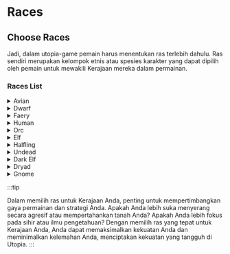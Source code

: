 # Races

## Choose Races
Jadi, dalam utopia-game pemain harus menentukan ras terlebih dahulu. Ras sendiri merupakan kelompok etnis atau spesies karakter yang dapat dipilih oleh pemain untuk mewakili Kerajaan mereka dalam permainan.

### Races List

<details>
  <summary>Avian</summary>
  <div>
<div> Ras burung yang memiliki sayap yang sangat cepat. Karena lebih suka menyerang dari udara, pasukan militer mereka tidak menggunakan kuda perang. Pasukan mereka menyerang dengan presisi dan akurasi dari udara dan hilang dengan sangat cepat sehingga sulit bagi pasukan musuh untuk menyerang mereka. Provinsi-provinsi ini cocok untuk dipimpin oleh penguasa yang dapat mengikuti kecepatan mereka!
</div>
</div>
    <br/>
    </details>

<details>
  <summary>Dwarf</summary>
  <div>
<div> Ras yang sangat mudah beradaptasi. Tergantung pada kecenderungan orang yang memimpin mereka, mereka mampu menyerang, melakukan sihir, dan kejahatan, dan di bawah pemerintahan yang tepat, mereka dapat menjadi ahli ekonomi yang hebat. Pasukan mereka yang kuat dan tangguh dapat membuat mereka menjadi kekuatan yang harus diperhitungkan. Dwarves juga merupakan ras yang sangat rajin, dengan tingkat produktivitas di atas rata-rata dan bakat khusus dalam bidang konstruksi.
</div>
</div>
    <br/>
    </details>

<details>
  <summary>Faery</summary>
  <div>
<div>
Ras yang cepat, lincah, dan cerdas, sangat baik dalam mempertahankan tanah mereka. Mereka adalah makhluk nakal yang hidup dari menyebabkan kekacauan - terutama melalui metode sihir dan kejahatan.
</div>
</div>
    <br/>
    </details>

<details>
  <summary>Human</summary>
  <div>
<div>
Ras yang terampil dalam seni ilmiah, selalu mencari untuk mengembangkan pengetahuan mereka. Keunggulan unik ini memungkinkan mereka untuk mengembangkan keterampilan lanjutan dalam bidang apa pun yang mereka pilih.
</div>
</div>
    <br/>
    </details>

<details>
  <summary>Orc</summary>
  <div>
<div>
Ras yang kuat dan haus darah. Pendekatan mereka yang agresif memberikan keuntungan besar dalam pertempuran, namun kurangnya kehalusan berarti seni sihir dan kejahatan menjadi tantangan besar bagi mereka.
</div>
</div>
    <br/>
    </details>

<details>
  <summary>Elf</summary>
  <div>
<div>
Makhluk magis yang cenderung cakap dalam melakukan sihir, meregenerasi energi mereka jauh lebih cepat daripada ras lainnya. Selain memiliki selera untuk seni mistik, mereka juga bisa menjadi penyerang yang tangguh.
</div>
</div>
    <br/>
    </details>

<details>
  <summary>Halfling</summary>
  <div>
<div>
Terkenal dengan kecepatan dan keterampilan kejahatan mereka. Ukuran tubuh kecil membuat mereka menjadi prajurit yang biasa-biasa saja, tetapi juga menciptakan banyak keuntungan unik. Ukuran mereka yang kecil juga menghasilkan kemampuan alami untuk meningkatkan efektivitas mereka dalam operasi kejahatan tertentu.
</div>
</div>
    <br/>
    </details>

<details>
  <summary>Undead</summary>
  <div>
<div>
Undead adalah ras yang telah bangkit kembali dari kematian. Mereka memiliki kemampuan regenerasi tubuh yang sangat kuat dan kebal terhadap serangan sihir tertentu. Namun, mereka juga rentan terhadap serangan sihir penyembuhan dan memiliki keterbatasan dalam produksi sumber daya.
</div>
</div>
    <br/>
    </details>

<details>
  <summary>Dark Elf</summary>
  <div>
<div>
Dark Elf adalah ras yang cerdas dan memiliki kemampuan sihir yang kuat. Mereka terkenal dengan keahlian dalam memproduksi sumber daya dan dapat membuat pasukan yang kuat. Namun, mereka juga rentan terhadap serangan musuh dan memiliki sedikit kekuatan pertahanan.
</div>
</div>
    <br/>
    </details>

<details>
  <summary>Dryad</summary>
  <div>
<div>
Dryad adalah ras yang hidup di hutan dan memiliki kemampuan sihir yang kuat dalam hal pertanian dan kehutanan. Mereka dapat mempercepat produksi sumber daya dan meningkatkan hasil panen, serta memiliki kemampuan penyembuhan dan perlindungan terhadap serangan musuh.
</div>
</div>
    <br/>
    </details>

<details>
  <summary>Gnome</summary>
  <div>
<div>
Gnome adalah ras kecil yang cerdas dan terampil dalam hal teknologi dan pengeboran tambang. Mereka dapat membangun bangunan dan mesin yang kompleks, serta memproduksi sumber daya tambang dengan cepat. Namun, mereka kurang memiliki kekuatan tempur dan pertahanan yang baik.
</div>
</div>
    <br/>
    </details>


:::tip

Dalam memilih ras untuk Kerajaan Anda, penting untuk mempertimbangkan gaya permainan dan strategi Anda. Apakah Anda lebih suka menyerang secara agresif atau mempertahankan tanah Anda? Apakah Anda lebih fokus pada sihir atau ilmu pengetahuan? Dengan memilih ras yang tepat untuk Kerajaan Anda, Anda dapat memaksimalkan kekuatan Anda dan meminimalkan kelemahan Anda, menciptakan kekuatan yang tangguh di Utopia.
:::

